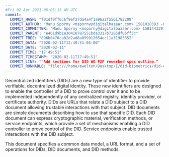 ```yaml
---
#Fri 02 Apr 2021 06:05:15 AM UTC
commit:
  COMMIT_HASH: "f01df0ff6c6f9ef27da4a4f1a96a2f5561782209"
  COMMIT_AUTHOR: "Manu Sporny <msporny@digitalbazaar.com> 1581018393 -0500"
  COMMIT_COMMITTER: "Manu Sporny <msporny@digitalbazaar.com> 1581443391 -0500"
  COMMIT_PARENT: "e461d9b1e30410787551bda3317b7285df05ff3c"
  COMMIT_TREE: "896b0470ca82d2ad8a099912654ec11a31985352"
  COMMIT_DATA: "2020-02-11T12:49:51-05:00"
  COMMIT_DATE: "2020-02-11"
  COMMIT_TIME: "17:49:51"
  COMMIT_TIMESTAMP: "2020-02-11T17:49:51"
  COMMIT_LINE: ""Add sections for DID WG F2F reworked spec outline."
  COMMIT_RUNNABLE: "file:///home/ewelton/Desktop/I/did-biometrics/did-core-dataset/analysis/gitinfo/f01df0ff6c6f9ef27da4a4f1a96a2f5561782209/snapshot/index.html"
---
```


<section id="abstract">
<p>
<a>Decentralized identifiers</a> (DIDs) are a new type of identifier to
provide verifiable, decentralized digital identity. These new identifiers are
designed to enable the controller of a <a>DID</a> to prove control over
it and to be implemented independently of any centralized registry, identity
provider, or certificate authority. <a>DIDs</a> are URLs that relate a
<a>DID subject</a> to a <a>DID document</a> allowing trustable interactions with
that subject. <a>DID documents</a> are simple documents describing how to use
that specific <a>DID</a>. Each <a>DID document</a> can express cryptographic
material, verification methods, or <a>service endpoints</a>, which provide a
set of mechanisms enabling a <a>DID controller</a> to prove control of the
<a>DID</a>. <a>Service endpoints</a> enable trusted interactions with the
<a>DID subject</a>.
    </p>
<p>
This document specifies a common data model, a URL format, and a set of
operations for <a>DIDs</a>, <a>DID documents</a>, and <a>DID methods</a>.
    </p>
</section>
